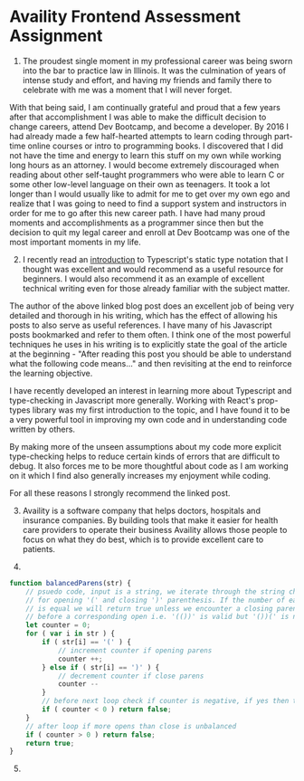 # Availity Frontend Assessment Assignment 

1. The proudest single moment in my professional career was being sworn into the bar to practice law in Illinois. It was the culmination of years of intense study and effort, and having my friends and family there to celebrate with me was a moment that I will never forget. 

With that being said, I am continually grateful and proud that a few years after that accomplishment I was able to make the difficult decision to change careers, attend Dev Bootcamp, and become a developer. By 2016 I had already made a few half-hearted attempts to learn coding through part-time online courses or intro to programming books. I discovered that I did not have the time and energy to learn this stuff on my own while working long hours as an attorney. I would become extremely discouraged when reading about other self-taught programmers who were able to learn C or some other low-level language on their own as teenagers. It took a lot longer than I would usually like to admit for me to get over my own ego and realize that I was going to need to find a support system and instructors in order for me to go after this new career path. I have had many proud moments and accomplishments as a programmer since then but the decision to quit my legal career and enroll at Dev Bootcamp was one of the most important moments in my life.

2. I recently read an [introduction](http://2ality.com/2018/04/type-notation-typescript.html) to Typescript's static type notation that I thought was excellent and would recommend as a useful resource for beginners. I would also recommend it as an example of excellent technical writing even for those already familiar with the subject matter. 

The author of the above linked blog post does an excellent job of being very detailed and thorough in his writing, which has the effect of allowing his posts to also serve as useful references. I have many of his Javascript posts bookmarked and refer to them often. I think one of the most powerful techniques he uses in his writing is to explicitly state the goal of the article at the beginning - "After reading this post you should be able to understand what the following code means..." and then revisiting at the end to reinforce the learning objective. 

I have recently developed an interest in learning more about Typescript and type-checking in Javascript more generally. Working with React's prop-types library was my first introduction to the topic, and I have found it to be a very powerful tool in improving my own code and in understanding code written by others. 

By making more of the unseen assumptions about my code more explicit type-checking helps to reduce certain kinds of errors that are difficult to debug. It also forces me to be more thoughtful about code as I am working on it which I find also generally increases my enjoyment while coding.

For all these reasons I strongly recommend the linked post.

3. Availity is a software company that helps doctors, hospitals and insurance companies. By building tools that make it easier for health care providers to operate their business Availity allows those people to focus on what they do best, which is to provide excellent care to patients. 

4. 
```javascript
function balancedParens(str) {
	// psuedo code, input is a string, we iterate through the string checking 
	// for opening '(' and closing ')' parenthesis. If the number of each type 
	// is equal we will return true unless we encounter a closing parenthesis 
	// before a corresponding open i.e. '(())' is valid but '())(' is not 
	let counter = 0;
	for ( var i in str ) {
		if ( str[i] == '(' ) {
			// increment counter if opening parens
			counter ++;
		} else if ( str[i] == ')' ) {
			// decrement counter if close parens
			counter --
		}
		// before next loop check if counter is negative, if yes then too many close 
		if ( counter < 0 ) return false;
	}
	// after loop if more opens than close is unbalanced
	if ( counter > 0 ) return false;
	return true;
}
```

5. 
